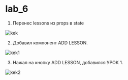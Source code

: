 # lab_6

1. Перенес lessons из props в state 

![kek](https://sun9-22.userapi.com/c857024/v857024656/ccb10/hI2e8_Zr5II.jpg)

2. Добавил компонент ADD LESSON. 

![kek1](https://sun9-21.userapi.com/c206520/v206520689/c1229/D302IFglYGk.jpg)

3. Нажал на кнопку ADD LESSON, добавился УРОК 1. 

![kek2](https://sun9-24.userapi.com/c206520/v206520689/c1230/CTni8EdeWYc.jpg)
